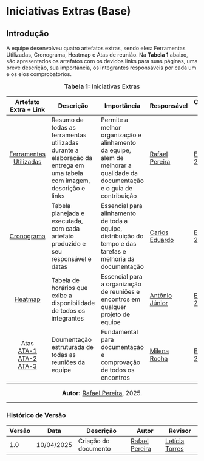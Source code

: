 # Iniciativas Extras (Base)

## Introdução

A equipe desenvolveu quatro artefatos extras, sendo eles: Ferramentas Utilizadas, Cronograma, Heatmap e Atas de reunião.
Na **Tabela 1** abaixo, são apresentados os artefatos com os devidos links para suas páginas, uma breve descrição, sua importância, os integrantes responsáveis por cada um e os elos comprobatórios.

<font size="3"><p style="text-align: center"><b>Tabela 1:</b> Iniciativas Extras</p></font>

| Artefato Extra + Link | Descrição | Importância | Responsável | Comprovação (elos) |
|:---------------------:|-----------| ----------- | ------------|--------------------|
| [Ferramentas Utilizadas](/Base/Extra/1.5.1Ferramentas.md) | Resumo de todas as ferramentas utilizadas durante a elaboração da entrega em uma tabela com imagem, descrição e links | Permite a melhor organização e alinhamento da equipe, alem de melhorar a qualidade da documentação e o guia de contribuição | [Rafael Pereira](https://github.com/rafgpereira) | [ELO-1](/Base/Extra/1.5.1Ferramentas.md), [ELO-2](https://github.com/UnBArqDsw2025-1-Turma02/2025.1-T02-_G7_PlanetarioVirtual_Entrega_01/pull/22/commits/8493a911e157f18e146a0b63f1e4a78852df30f5) |
| [Cronograma](/Base/Extra/1.5.2Cronograma.md) | Tabela planejada e executada, com cada artefato produzido e seu responsável e datas | Essencial para alinhamento de toda a equipe, distribuição do tempo e das tarefas e melhoria da documentação | [Carlos Eduardo](https://github.com/dudupaz) | [ELO-1](/Base/Extra/1.5.2Cronograma.md), [ELO-2](https://github.com/UnBArqDsw2025-1-Turma02/2025.1-T02-_G7_PlanetarioVirtual_Entrega_01/pull/41/commits) |
| [Heatmap](/Base/Extra/1.5.3Heatmap.md) | Tabela de horários que exibe a disponibilidade de todos os integrantes | Essencial para a organização de reuniões e encontros em qualquer projeto de equipe | [Antônio Júnior](https://github.com/antonioleaojr) | [ELO-1](/Base/Extra/1.5.3Heatmap.md), [ELO-2](https://github.com/UnBArqDsw2025-1-Turma02/2025.1-T02-_G7_PlanetarioVirtual_Entrega_01/pull/31/commits) |
| Atas </br> [ATA-1](/Base/Extra/Atas/ata1.md) </br> [ATA-2](/Base/Extra/Atas/ata2.md) </br> [ATA-3](/Base/Extra/Atas/ata3.md) | Doumentação estruturada de todas as reuniões da equipe | Fundamental para documentação e comprovação de todos os encontros | [Milena Rocha](https://github.com/milenafrocha) | [ELO-1](/Base/Extra/Atas/ata1.md), [ELO-2](/Base/Extra/Atas/ata2.md), [ELO-3](/Base/Extra/Atas/ata3.md) |

<font size="3"><p style="text-align: center"><b>Autor:</b> [Rafael Pereira](https://github.com/rafgpereira), 2025.</p></font>

---

### Histórico de Versão

| Versão | Data       | Descrição                                      | Autor               | Revisor            |
|--------|------------|------------------------------------------------|---------------------|--------------------|
| 1.0    | 10/04/2025 | Criação do documento |  [Rafael Pereira](https://github.com/rafgpereira)  | [Letícia Torres](https://github.com/leticiatmartins)          |
